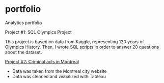 # portfolio
Analytics portfolio

Project #1: SQL Olympics Project

This project is based on data from Kaggle, representing 120 years of Olympics History. Then, I wrote SQL scripts in order to answer 20 questions about the dataset. 

[Project #2: Criminal acts in Montreal](https://public.tableau.com/views/ActescriminelsMontral/Dashboard1?:language=fr-FR&:display_count=n&:origin=viz_share_link)
* Data was taken from the Montreal city website
* Data was cleaned and visualized with Tableau
